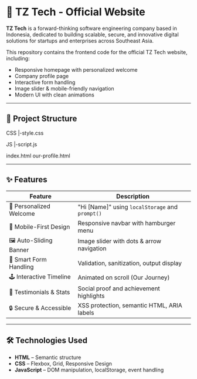 # 🚀 TZ Tech - Official Website

**TZ Tech** is a forward-thinking software engineering company based in Indonesia, dedicated to building scalable, secure, and innovative digital solutions for startups and enterprises across Southeast Asia.

This repository contains the frontend code for the official TZ Tech website, including:
- Responsive homepage with personalized welcome
- Company profile page
- Interactive form handling
- Image slider & mobile-friendly navigation
- Modern UI with clean animations
  
---

## 📁 Project Structure

CSS
  |-style.css

JS
  |-script.js

index.html
our-profile.html

---

## ✨ Features

| Feature | Description |
|--------|-------------|
| 👋 Personalized Welcome | "Hi [Name]" using `localStorage` and `prompt()` |
| 📱 Mobile-First Design | Responsive navbar with hamburger menu |
| 🖼️ Auto-Sliding Banner | Image slider with dots & arrow navigation |
| 📝 Smart Form Handling | Validation, sanitization, output display |
| 🕹️ Interactive Timeline | Animated on scroll (Our Journey) |
| 🌟 Testimonials & Stats | Social proof and achievement highlights |
| 🔒 Secure & Accessible | XSS protection, semantic HTML, ARIA labels |

---

## 🛠️ Technologies Used

- **HTML** – Semantic structure
- **CSS** – Flexbox, Grid, Responsive Design
- **JavaScript** – DOM manipulation, localStorage, event handling
